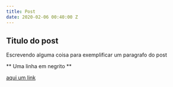 ```yaml
---
title: Post
date: 2020-02-06 00:40:00 Z
---
```


Titulo do post
--

Escrevendo alguma coisa para exemplificar um paragrafo do post

** Uma linha em negrito **


[aqui um link](google.com.br)
